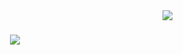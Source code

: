 <img align="right" src="https://visitor-badge.laobi.icu/badge?page_id=PaiGoManh.PaiGoManh">
<h1 align="center">
  <a href="https://git.io/typing-svg">
    <img src="https://readme-typing-svg.herokuapp.com/?font-Righteous&size=35&center=true&vCenter=true&width=500&height=70&duration=4000&lines=Hi+There!+👋+I'm+Rahul+Sajeevan!;" />
  </a>
</h1>
